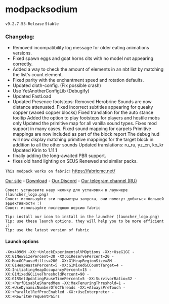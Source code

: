 # modpacksodium
```v9.2.7.53-Release```
```Stable```

### Changelog:
- Removed incompatibility log message for older eating animations versions.
- Fixed spawn eggs and goat horns cits with no model not appearing correctly.
- Added a way to check the amount of elements in an nbt list by matching the list's count element.
- Fixed parity with the enchantment speed and rotation defaults.
- Updated cloth-config. (Fix possible crash)
- Use YetAnotherConfigLib (Debugify)
- Updated FastLoad
- Updated Presence footsteps:
    Removed Herobrine
    Sounds are now distance attenuated.
    Fixed incorrect subtitles appearing for queaky copper (waxed copper blocks)
    Fixed translation for the auto stance tooltip
    Added the option to play footsteps for players and hostile mobs only
    Updated the primitive map for all vanilla sound types. Fixes mod support in many cases.
    Fixed sound mapping for carpets
    Primitive mappings are now included as part of the block report
    The debug hud will now display matching primitive mappings for the target block in     addition to all the other sounds
    Updated translations: ru_ru, yz_cn, ko_kr
    Updated Kirin to 1.11.1
- finally adding the long-awaited PBR support.
- fixes old hand lighting on SEUS Renewed and similar packs.

```This modpack works on fabric!```
https://fabricmc.net/

[Site]: https://wlorigin.cf/
[Download]: https://wlorigin.cf/downloadmodpack.html
[Discord]: https://discord.gg/UBaauaN
[Telegram]: https://t.me/wlorigin

[Our site][Site] - [Download][Download] - [Our Discord][Discord] - [Our telegram channel (RU)][Telegram]

```
Совет: установите нашу иконку для установки в лаунчере (launcher_logo.png)
Совет: используйте эти параметры запуска, они помогут добиться большей эффективности :)
Совет: используйте последнюю версию fabric
```
```
Tip: install our icon to install in the launcher (launcher_logo.png)
Tip: use these launch options, they will help you to be more efficient :)
Tip: use the latest version of fabric
```

#### Launch options
```
-Xmx4096M -XX:+UnlockExperimentalVMOptions -XX:+UseG1GC -XX:G1NewSizePercent=30 -XX:G1ReservePercent=20 -XX:MaxGCPauseMillis=200 -XX:G1HeapRegionSize=8M -XX:G1HeapWastePercent=5 -XX:G1MixedGCCountTarget=4 -XX:InitiatingHeapOccupancyPercent=15 -XX:G1MixedGCLiveThresholdPercent=90 -XX:G1RSetUpdatingPauseTimePercent=5 -XX:SurvivorRatio=32 -XX:+PerfDisableSharedMem -XX:MaxTenuringThreshold=1 -XX:+UseDynamicNumberOfGCThreads -XX:+AlwaysPreTouch -XX:+ParallelRefProcEnabled -XX:+UseInterpreter -XX:+RewriteFrequentPairs
```
